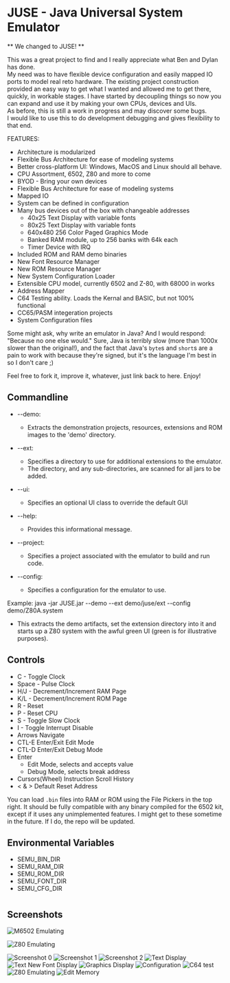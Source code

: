 # JUSE - Java Universal System Emulator

** We changed to JUSE! **

This was a great project to find and I really appreciate what Ben and Dylan has done.  
My need was to have flexible device configuration and easily mapped IO ports to model real reto hardware. 
The existing project construction provided an easy way to get what I wanted and allowed me to get there, quickly, in workable stages.
I have started by decoupling things so now you can expand and use it by making your own CPUs, devices and UIs.   
As before, this is still a work in progress and may discover some bugs.  
I would like to use this to do development debugging and gives flexibility to that end.


FEATURES:
 - Architecture is modularized
 - Flexible Bus Architecture for ease of modeling systems
 - Better cross-platform UI:  Windows, MacOS and Linux should all behave.
 - CPU Assortment, 6502, Z80 and more to come
 - BYOD - Bring your own devices
 - Flexible Bus Architecture for ease of modeling systems
 - Mapped IO
 - System can be defined in configuration
 - Many bus devices out of the box with changeable addresses
     - 40x25 Text Display with variable fonts
	 - 80x25 Text Display with variable fonts
     - 640x480 256 Color Paged Graphics Mode
     - Banked RAM module, up to 256 banks with 64k each
     - Timer Device with IRQ
 - Included ROM and RAM demo binaries
 - New Font Resource Manager
 - New ROM Resource Manager
 - New System Configuration Loader
 - Extensible CPU model, currently 6502 and Z-80, with 68000 in works
 - Address Mapper
 - C64 Testing ability.  Loads the Kernal and BASIC, but not 100% functional
 - CC65/PASM integeration projects
 - System Configuration files 

Some might ask, why write an emulator in Java? And I would respond: "Because no one else would." Sure, Java is terribly slow (more than 1000x slower than the original!), and the fact that Java's ```byte```s and ```short```s are a pain to work with because they're signed, but it's the language I'm best in so I don't care ;)

Feel free to fork it, improve it, whatever, just link back to here. Enjoy!

## Commandline 
- --demo:
	- Extracts the demonstration projects, resources, extensions and ROM images to the 'demo' directory.

- --ext:
	- Specifies a directory to use for additional extensions to the emulator.
	- The directory, and any sub-directories, are scanned for all jars to be added.

- --ui:
	- Specifies an optional UI class to override the default GUI

- --help:
	- Provides this informational message.

- --project:
	- Specifies a project associated with the emulator to build and run code.

- --config:
	- Specifies a configuration for the emulator to use.



Example:
  java -jar JUSE.jar --demo --ext demo/juse/ext --config demo/Z80A.system
  
  - This extracts the demo artifacts, set the extension directory into it and starts up a Z80 system with the awful green UI (green is for illustrative purposes).


## Controls
- C - Toggle Clock
- Space - Pulse Clock
- H/J - Decrement/Increment RAM Page
- K/L - Decrement/Increment ROM Page
- R - Reset
- P - Reset CPU
- S - Toggle Slow Clock
- I - Toggle Interrupt Disable
- Arrows Navigate
- CTL-E Enter/Exit Edit Mode
- CTL-D Enter/Exit Debug Mode
- Enter 
     - Edit Mode, selects and accepts value 
     - Debug Mode, selects break address
- Cursors(Wheel) Instruction Scroll History
- < & > Default Reset Address 
   
You can load ```.bin``` files into RAM or ROM using the File Pickers in the top right. It should be fully compatible with any binary compiled for the 6502 kit, except if it uses any unimplemented features. I might get to these sometime in the future. If I do, the repo will be updated.

## Environmental Variables
- SEMU_BIN_DIR
- SEMU_RAM_DIR
- SEMU_ROM_DIR
- SEMU_FONT_DIR
- SEMU_CFG_DIR

#

## Screenshots
![M6502 Emulating](../screenshots/M6502.png?raw=true)

![Z80 Emulating](../screenshots/z80ui.png?raw=true)

![Screenshot 0](../screenshots/screenshot0.png?raw=true)
![Screenshot 1](../screenshots/screenshot1.png?raw=true)
![Screenshot 2](../screenshots/screenshot2.png?raw=true)
![Text Display](../screenshots/display.png?raw=true)
![Text New Font Display](../screenshots/font.png?raw=true)
![Graphics Display](../screenshots/gfx.png?raw=true)
![Configuration](../screenshots/cfg.png?raw=true)
![C64 test](../screenshots/c64.png?raw=true)
![Z80 Emulating](../screenshots/z80ui.png?raw=true)
![Edit Memory](../screenshots/edit.png?raw=true)